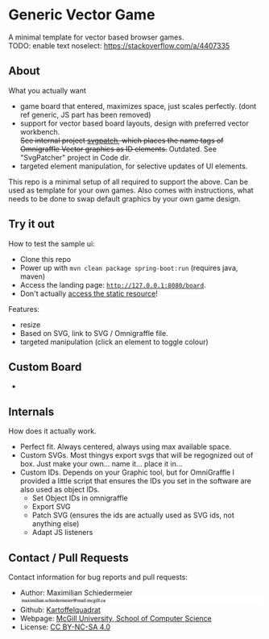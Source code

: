 # Generic Vector Game

A minimal template for vector based browser games.  
TODO: enable text noselect: https://stackoverflow.com/a/4407335

## About

What you actually want

 * game board that entered, maximizes space, just scales perfectly. (dont ref generic, JS part has been removed)
 * support for vector based board layouts, design with preferred vector workbench.  
~~See internal project [svgpatch](svgpatch), which places the name tags of Omnigraffle Vector graphics as ID elements.~~ Outdated. See "SvgPatcher" project in Code dir.
 * targeted element manipulation, for selective updates of UI elements.

This repo is a minimal setup of all required to support the above. Can be used as template for your own games. Also comes with instructions, what needs to be done to swap default graphics by your own game design.

## Try it out

How to test the sample ui:

 * Clone this repo
 * Power up with ```mvn clean package spring-boot:run``` (requires java, maven)
 * Access the landing page: [```http://127.0.0.1:8080/board```](http://127.0.0.1:8080/board).
 * Don't actually [access the static resource](file:///Users/schieder/Code/GenericVectorGame/src/main/resources/index.html)!

Features:
 
 * resize
 * Based on SVG, link to SVG / Omnigraffle file.
 * targeted manipulation (click an element to toggle colour)

## Custom Board

 * 

## Internals

How does it actually work.

 * Perfect fit. Always centered, always using max available space.
 * Custom SVGs. Most thingys export svgs that will be regognized out of box. Just make your own... name it... place it in...
 * Custom IDs. Depends on your Graphic tool, but for OmniGraffle I provided a little script that ensures the IDs you set in the software are also used as object IDs.
    * Set Object IDs in omnigraffle
    * Export SVG
    * Patch SVG (ensures the ids are actually used as SVG ids, not anything else)
    * Adapt JS listeners

## Contact / Pull Requests

Contact information for bug reports and pull requests:

 * Author: Maximilian Schiedermeier ![email](markdown/email.png)
 * Github: [Kartoffelquadrat](https://github.com/kartoffelquadrat)
 * Webpage: [McGill University, School of Computer Science](https://www.cs.mcgill.ca/~mschie3)
 * License: [CC BY-NC-SA 4.0](https://creativecommons.org/licenses/by-nc-sa/4.0/)
